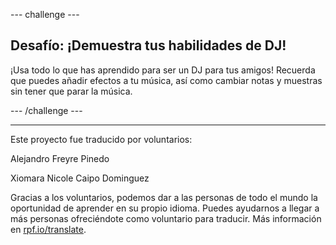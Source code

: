 --- challenge ---

## Desafío: ¡Demuestra tus habilidades de DJ!

¡Usa todo lo que has aprendido para ser un DJ para tus amigos! Recuerda que puedes añadir efectos a tu música, así como cambiar notas y muestras sin tener que parar la música.

--- /challenge ---


***
Este proyecto fue traducido por voluntarios:

Alejandro Freyre Pinedo

Xiomara Nicole Caipo Dominguez

Gracias a los voluntarios, podemos dar a las personas de todo el mundo la oportunidad de aprender en su propio idioma. Puedes ayudarnos a llegar a más personas ofreciéndote como voluntario para traducir. Más información en [rpf.io/translate](https://rpf.io/translate).